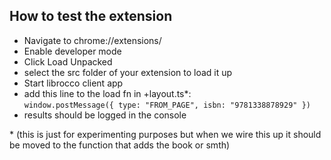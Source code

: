 ## How to test the extension

 - Navigate to chrome://extensions/
 - Enable developer mode
 - Click Load Unpacked
 - select the src folder of your extension to load it up
 - Start librocco client app
 - add this line to the load fn in +layout.ts*:  
 `window.postMessage({ type: "FROM_PAGE", isbn: "9781338878929" })` 
 - results should be logged in the console
 
 \* (this is just for experimenting purposes but when we wire this up it should be moved to the function that adds the book or smth)